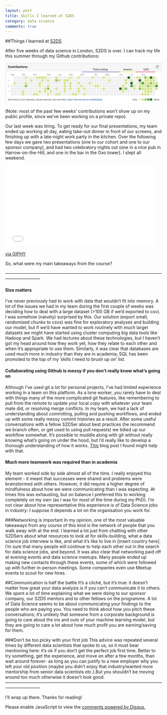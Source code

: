 ```yaml
---
layout: post
title: Skills I learned at S2DS 
category: data science
comments: true
---
```


##Things I learned at [S2DS](http://www.s2ds.org/)

After five weeks of data science in London, S2DS is over. I can track my life this summer through my Github contributions: 

<img src="https://raw.githubusercontent.com/linbug/linbug.github.io/master/_downloads/Github_contributions-01.jpg" title="Github year" style="margin: 0 auto;"/>

(Note: most of the past few weeks’ contributions won’t show up on my public profile, since we’ve been working on a private repo).

Our last week was tiring. To get ready for our final presentations, my team ended up working all day, eating take-out dinner in front of our screens, and finishing up with a late-night work party in the kitchen. Over the following few days we gave two presentations (one to our cohort and one to our sponsor company), and had two celebratory nights out (one in a nice pub in Harrow-on-the-Hill, and one in the bar in the Oxo tower). I slept all weekend.

<iframe src="//giphy.com/embed/ohqwEPmfK3Ouc" width="480" height="260" frameBorder="0" class="giphy-embed" allowFullScreen></iframe><p><a href="http://giphy.com/gifs/panda-coffee-caffeine-ohqwEPmfK3Ouc">via GIPHY</a></p>

So, what were my main takeaways from the course?

————————————————————————————————————————————

#### Size matters
I’ve never previously had to work with data that wouldn’t fit into memory. A lot of the issues we had in my team during the first couple of weeks was deciding how to deal with a large dataset (>100 GB if we’d exported to csv). I was somehow (naively) surprised by this. Our solution (export small, randomised chunks to csvs) was fine for exploratory analyses and building our model, but if we’d have wanted to work routinely with much larger datasets we might have started using cluster computing big data tools like Hadoop and Spark. We had lectures about these technologies, but I haven’t got my head around how they work yet, how they relate to each other and when it’s appropriate to use them. Similarly, it was clear that databases are used much more in industry than they are in academia; SQL has been promoted to the top of my ’skills I need to brush up on’ list.

#### Collaborating using Github is messy if you don’t really know what’s going on
Although I’ve used git a lot for personal projects, I’ve had limited experience working in a team on this platform. As a lone worker, you rarely have to deal with things many of the more complicated git features, like remembering to pull from the remote to update your local copy with whatever your team mate did, or resolving merge conflicts. In my team, we had a lack of understanding about committing, pulling and pushing workflows, and ended up with some really messy commit histories as a result. After some useful conversations with a fellow S2DSer about best practices (he recommend we branch often, or get used to using pull requests) we tidied up our workflow somewhat. It’s possible to muddle along with git without really knowing what’s going on under the hood, but I’d really like to develop a thorough understanding of how it works. [This](http://maryrosecook.com/blog/post/git-from-the-inside-out) blog post I found might help with that. 

#### Much more teamwork was required than in academia
My team worked side by side almost all of the time. I really enjoyed this element -  it meant that successes were shared and problems were brainstormed with others. However, it did require a higher degree of mindfulness about how we were communicating than I was expecting. At times this was exhausting, but on balance I preferred this to working completely on my own (as I was for most of the time during my PhD). I’m not clear about how representative this experience is of Data Science jobs in industry: I suppose it depends a lot on the organisation you work for.

###Networking is important
In my opinion, one of the most valuable takeaways from any course of this kind is the network of people that you walk away with at the end. I learned a lot just from chatting with other S2DSers about what resources to look at for skills-building, what a data science job interview is like, and what it’s like to live in [insert country here]. I’m sure that many people will continue to help each other out in the search for data science jobs, and beyond. It was also clear that networking paid off at evening events and data science meetups. Many people ended up making new contacts through these events, some of which were followed up with further in-person meetings. Some companies even use Meetup events to scout for new hires. 

##Communication is half the battle
It’s a cliché, but it’s true: it doesn’t matter how great your data analysis is if you can’t communicate it to others. We spent a lot of time explaining what we were doing to our sponsor company, our S2DS mentors and to other fellows on the programme. A lot of Data Science seems to be about communicating your findings to the people who are paying you. You need to think about how you pitch these conversations; it’s unlikely that someone from a corporate background is going to care about the ins and outs of your machine learning model, but they are going to care a lot about how much profit you are earning/saving for them. 

###Don’t be too picky with your first job
This advice was repeated several times by different data scientists that spoke to us, so it must bear mentioning here: it’s ok if you don’t get the perfect job first time. Better to try something, get the experience, and move on after a few months, than wait around forever- as long as you can justify to a new employer why you left your old position (maybe you didn’t enjoy that industry/wanted more mentorship from senior data scientists etc.).But you shouldn’t be moving around too much otherwise it doesn’t look good.
————————————————————————————————————————————

I’ll wrap up there. Thanks for reading!

<div id="disqus_thread"></div>
<script type="text/javascript">
    /* * * CONFIGURATION VARIABLES * * */
    var disqus_shortname = 'linbug';
    
    /* * * DON'T EDIT BELOW THIS LINE * * */
    (function() {
        var dsq = document.createElement('script'); dsq.type = 'text/javascript'; dsq.async = true;
        dsq.src = '//' + disqus_shortname + '.disqus.com/embed.js';
        (document.getElementsByTagName('head')[0] || document.getElementsByTagName('body')[0]).appendChild(dsq);
    })();
</script>
<noscript>Please enable JavaScript to view the <a href="https://disqus.com/?ref_noscript" rel="nofollow">comments powered by Disqus.</a></noscript>
